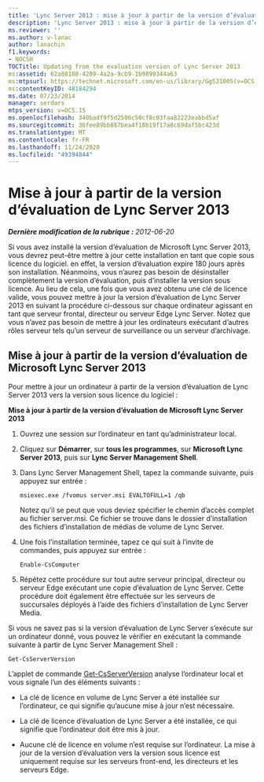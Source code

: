 ```yaml
---
title: 'Lync Server 2013 : mise à jour à partir de la version d’évaluation'
description: 'Lync Server 2013 : mise à jour à partir de la version d’évaluation.'
ms.reviewer: ''
ms.author: v-lanac
author: lanachin
f1.keywords:
- NOCSH
TOCTitle: Updating from the evaluation version of Lync Server 2013
ms:assetid: 62a88180-4289-4a2a-9cb9-1b9899344a63
ms:mtpsurl: https://technet.microsoft.com/en-us/library/Gg521005(v=OCS.15)
ms:contentKeyID: 48184294
ms.date: 07/23/2014
manager: serdars
mtps_version: v=OCS.15
ms.openlocfilehash: 340badf9f5d2506c50cf8c03faa82223eabbd5af
ms.sourcegitcommit: 36fee89bb887bea4f18b19f17a8c69daf5bc423d
ms.translationtype: MT
ms.contentlocale: fr-FR
ms.lasthandoff: 11/24/2020
ms.locfileid: "49394844"
---
```

# <a name="updating-from-the-evaluation-version-of-lync-server-2013"></a>Mise à jour à partir de la version d’évaluation de Lync Server 2013

<div data-xmlns="http://www.w3.org/1999/xhtml">

<div class="topic" data-xmlns="http://www.w3.org/1999/xhtml" data-msxsl="urn:schemas-microsoft-com:xslt" data-cs="https://msdn.microsoft.com/">

<div data-asp="https://msdn2.microsoft.com/asp">



</div>

<div id="mainSection">

<div id="mainBody">

<span> </span>

_**Dernière modification de la rubrique :** 2012-06-20_

Si vous avez installé la version d’évaluation de Microsoft Lync Server 2013, vous devrez peut-être mettre à jour cette installation en tant que copie sous licence du logiciel. en effet, la version d’évaluation expire 180 jours après son installation. Néanmoins, vous n’aurez pas besoin de désinstaller complètement la version d’évaluation, puis d’installer la version sous licence. Au lieu de cela, une fois que vous avez obtenu une clé de licence valide, vous pouvez mettre à jour la version d’évaluation de Lync Server 2013 en suivant la procédure ci-dessous sur chaque ordinateur agissant en tant que serveur frontal, directeur ou serveur Edge Lync Server. Notez que vous n’avez pas besoin de mettre à jour les ordinateurs exécutant d’autres rôles serveur tels qu’un serveur de surveillance ou un serveur d’archivage.

<div>

## <a name="updating-from-the-evaluation-version-of-microsoft-lync-server-2013"></a>Mise à jour à partir de la version d’évaluation de Microsoft Lync Server 2013

Pour mettre à jour un ordinateur à partir de la version d’évaluation de Lync Server 2013 vers la version sous licence du logiciel :

**Mise à jour à partir de la version d’évaluation de Microsoft Lync Server 2013**

1.  Ouvrez une session sur l’ordinateur en tant qu’administrateur local.

2.  Cliquez sur **Démarrer**, sur **tous les programmes**, sur **Microsoft Lync Server 2013**, puis sur **Lync Server Management Shell**.

3.  Dans Lync Server Management Shell, tapez la commande suivante, puis appuyez sur entrée :
    
        msiexec.exe /fvomus server.msi EVALTOFULL=1 /qb
    
    Notez qu’il se peut que vous deviez spécifier le chemin d’accès complet au fichier server.msi. Ce fichier se trouve dans le dossier d’installation des fichiers d’installation de médias de volume de Lync Server.

4.  Une fois l’installation terminée, tapez ce qui suit à l’invite de commandes, puis appuyez sur entrée :
    
        Enable-CsComputer

5.  Répétez cette procédure sur tout autre serveur principal, directeur ou serveur Edge exécutant une copie d’évaluation de Lync Server. Cette procédure doit également être effectuée sur les serveurs de succursales déployés à l’aide des fichiers d’installation de Lync Server Media.

Si vous ne savez pas si la version d’évaluation de Lync Server s’exécute sur un ordinateur donné, vous pouvez le vérifier en exécutant la commande suivante à partir de Lync Server Management Shell :

    Get-CsServerVersion

L’applet de commande [Get-CsServerVersion](https://docs.microsoft.com/powershell/module/skype/Get-CsServerVersion) analyse l’ordinateur local et vous signale l’un des éléments suivants :

  - La clé de licence en volume de Lync Server a été installée sur l’ordinateur, ce qui signifie qu’aucune mise à jour n’est nécessaire.

  - La clé de licence d’évaluation de Lync Server a été installée, ce qui signifie que l’ordinateur doit être mis à jour.

  - Aucune clé de licence en volume n’est requise sur l’ordinateur. La mise à jour de la version d’évaluation vers la version sous licence est uniquement requise sur les serveurs front-end, les directeurs et les serveurs Edge.

</div>

</div>

<span> </span>

</div>

</div>

</div>

